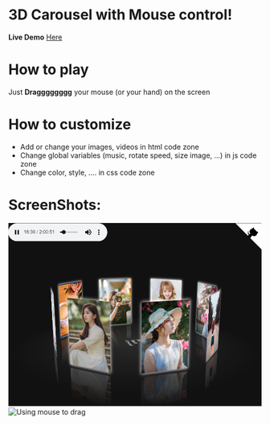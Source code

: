 # 3D Carousel with Mouse control!

**Live Demo** [Here](https://hoangtran0410.github.io/3DCarousel/)

# How to play
Just **Dragggggggg** your mouse (or your hand) on the screen

# How to customize

 - Add or change your images, videos in html code zone
 - Change global variables (music, rotate speed, size image, ...) in js code zone
 - Change color, style, .... in css code zone

# ScreenShots:
![Using mouse to drag](./screenshots/screenshot.png)
![Using mouse to drag](./screenshots/screenshot1.gif)